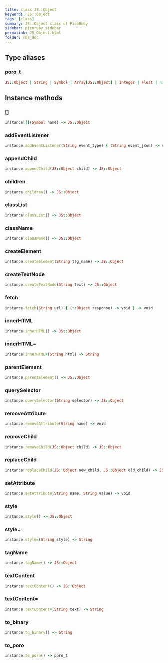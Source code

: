 ```yaml
---
title: class JS::Object
keywords: JS::Object
tags: [class]
summary: JS::Object class of PicoRuby
sidebar: picoruby_sidebar
permalink: JS_Object.html
folder: rbs_doc
---
```

## Type aliases
### poro_t
```ruby
JS::Object | String | Symbol | Array[JS::Object] | Integer | Float | nil | bool
```
## Instance methods
### []

```ruby
instance.[](Symbol name) -> JS::Object
```
### addEventListener

```ruby
instance.addEventListener(String event_type) { (String event_json) -> void } -> Integer
```
### appendChild

```ruby
instance.appendChild(JS::Object child) -> JS::Object
```
### children

```ruby
instance.children() -> JS::Object
```
### classList

```ruby
instance.classList() -> JS::Object
```
### className

```ruby
instance.className() -> JS::Object
```
### createElement

```ruby
instance.createElement(String tag_name) -> JS::Object
```
### createTextNode

```ruby
instance.createTextNode(String text) -> JS::Object
```
### fetch

```ruby
instance.fetch(String url) { (::Object response) -> void } -> void
```
### innerHTML

```ruby
instance.innerHTML() -> JS::Object
```
### innerHTML=

```ruby
instance.innerHTML=(String html) -> String
```
### parentElement

```ruby
instance.parentElement() -> JS::Object
```
### querySelector

```ruby
instance.querySelector(String selector) -> JS::Object
```
### removeAttribute

```ruby
instance.removeAttribute(String name) -> void
```
### removeChild

```ruby
instance.removeChild(JS::Object child) -> JS::Object
```
### replaceChild

```ruby
instance.replaceChild(JS::Object new_child, JS::Object old_child) -> JS::Object
```
### setAttribute

```ruby
instance.setAttribute(String name, String value) -> void
```
### style

```ruby
instance.style() -> JS::Object
```
### style=

```ruby
instance.style=(String style) -> String
```
### tagName

```ruby
instance.tagName() -> JS::Object
```
### textContent

```ruby
instance.textContent() -> JS::Object
```
### textContent=

```ruby
instance.textContent=(String text) -> String
```
### to_binary

```ruby
instance.to_binary() -> String
```
### to_poro

```ruby
instance.to_poro() -> poro_t
```
